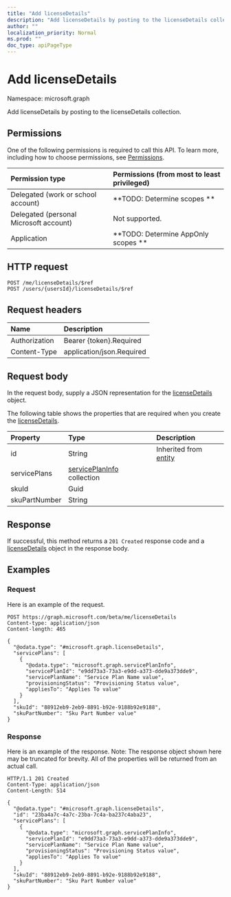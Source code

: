 ```yaml
---
title: "Add licenseDetails"
description: "Add licenseDetails by posting to the licenseDetails collection."
author: ""
localization_priority: Normal
ms.prod: ""
doc_type: apiPageType
---
```


# Add licenseDetails

Namespace: microsoft.graph

Add licenseDetails by posting to the licenseDetails collection.

## Permissions
One of the following permissions is required to call this API. To learn more, including how to choose permissions, see [Permissions](/concepts/permissions-reference.md).

|Permission type|Permissions (from most to least privileged)|
|:---|:---|
|Delegated (work or school account)|**TODO: Determine scopes **|
|Delegated (personal Microsoft account)|Not supported.|
|Application|**TODO: Determine AppOnly scopes **|

## HTTP request
<!-- {
  "blockType": "ignored"
}
-->
``` http
POST /me/licenseDetails/$ref
POST /users/{usersId}/licenseDetails/$ref
```

## Request headers
|Name|Description|
|:---|:---|
|Authorization|Bearer {token}.Required|
|Content-Type|application/json.Required|

## Request body
In the request body, supply a JSON representation for the [licenseDetails](../resources/licensedetails.md) object.

The following table shows the properties that are required when you create the [licenseDetails](../resources/licensedetails.md).

|Property|Type|Description|
|:---|:---|:---|
|id|String| Inherited from [entity](../resources/entity.md)|
|servicePlans|[servicePlanInfo](../resources/serviceplaninfo.md) collection||
|skuId|Guid||
|skuPartNumber|String||



## Response
If successful, this method returns a `201 Created` response code and a [licenseDetails](../resources/licensedetails.md) object in the response body.

## Examples

### Request
Here is an example of the request.
<!-- {
  "blockType": "request",
  "name": "create_licensedetails_from_"
}
-->
``` http
POST https://graph.microsoft.com/beta/me/licenseDetails
Content-type: application/json
Content-length: 465

{
  "@odata.type": "#microsoft.graph.licenseDetails",
  "servicePlans": [
    {
      "@odata.type": "microsoft.graph.servicePlanInfo",
      "servicePlanId": "e9dd73a3-73a3-e9dd-a373-dde9a373dde9",
      "servicePlanName": "Service Plan Name value",
      "provisioningStatus": "Provisioning Status value",
      "appliesTo": "Applies To value"
    }
  ],
  "skuId": "88912eb9-2eb9-8891-b92e-9188b92e9188",
  "skuPartNumber": "Sku Part Number value"
}
```

### Response
Here is an example of the response. Note: The response object shown here may be truncated for brevity. All of the properties will be returned from an actual call.
<!-- {
  "blockType": "response",
  "truncated": true,
  "@odata.type": "microsoft.graph.licensedetails"
}
-->
``` http
HTTP/1.1 201 Created
Content-Type: application/json
Content-Length: 514

{
  "@odata.type": "#microsoft.graph.licenseDetails",
  "id": "23ba4a7c-4a7c-23ba-7c4a-ba237c4aba23",
  "servicePlans": [
    {
      "@odata.type": "microsoft.graph.servicePlanInfo",
      "servicePlanId": "e9dd73a3-73a3-e9dd-a373-dde9a373dde9",
      "servicePlanName": "Service Plan Name value",
      "provisioningStatus": "Provisioning Status value",
      "appliesTo": "Applies To value"
    }
  ],
  "skuId": "88912eb9-2eb9-8891-b92e-9188b92e9188",
  "skuPartNumber": "Sku Part Number value"
}
```


